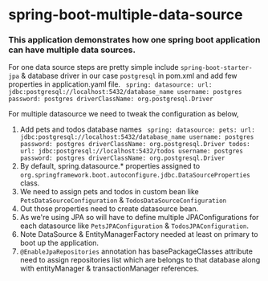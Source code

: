 # spring-boot-multiple-data-source

### This application demonstrates how one spring boot application can have multiple data sources.

For one data source steps are pretty simple include `spring-boot-starter-jpa` & database driver in our case `postgresql`
in pom.xml
and add few properties in application.yaml file.
` 
spring:
    datasource:
        url: jdbc:postgresql://localhost:5432/database_name
        username: postgres
        password: postgres
        driverClassName: org.postgresql.Driver
`

For multiple datasource we need to tweak the configuration as below,

1. Add pets and todos database names
   ` 
   spring:
       datasource:
           pets:
               url: jdbc:postgresql://localhost:5432/database_name
               username: postgres
               password: postgres
               driverClassName: org.postgresql.Driver
           todos:
               url: jdbc:postgresql://localhost:5432/todos
               username: postgres
               password: postgres
               driverClassName: org.postgresql.Driver
   `
2. By default, spring.datasource.* properties assigned to
   `org.springframework.boot.autoconfigure.jdbc.DataSourceProperties` class.
3. We need to assign pets and todos in custom bean like `PetsDataSourceConfiguration` & `TodosDataSourceConfiguration`
4. Out those properties need to create datasource bean.
5. As we're using JPA so will have to define multiple JPAConfigurations for each datasource like `PetsJPAConfiguration` &
   `TodosJPAConfiguration`.
6. Note DataSource & EntityManagerFactory needed at least on primary to boot up the application.
7. `@EnableJpaRepositories` annotation has basePackageClasses attribute need to assign repositories list which are belongs
   to that database along with entityManager & transactionManager references.